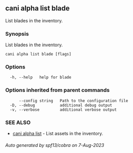 ## cani alpha list blade

List blades in the inventory.

### Synopsis

List blades in the inventory.

```
cani alpha list blade [flags]
```

### Options

```
  -h, --help   help for blade
```

### Options inherited from parent commands

```
      --config string   Path to the configuration file
  -D, --debug           additional debug output
  -v, --verbose         additional verbose output
```

### SEE ALSO

* [cani alpha list](cani_alpha_list.md)	 - List assets in the inventory.

###### Auto generated by spf13/cobra on 7-Aug-2023

